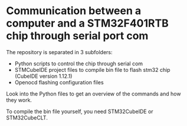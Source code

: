 # Communication between a computer and a STM32F401RTB chip through serial port com

The repository is separated in 3 subfolders:

- Python scripts to control the chip through serial com
- STMCubeIDE project files to compile bin file to flash stm32 chip (CubeIDE version 1.12.1)
- Openocd flashing configuration files

Look into the Python files to get an overview of the commands and how they work.

To compile the bin file yourself, you need STM32CubeIDE or STM32CubeCLT.
